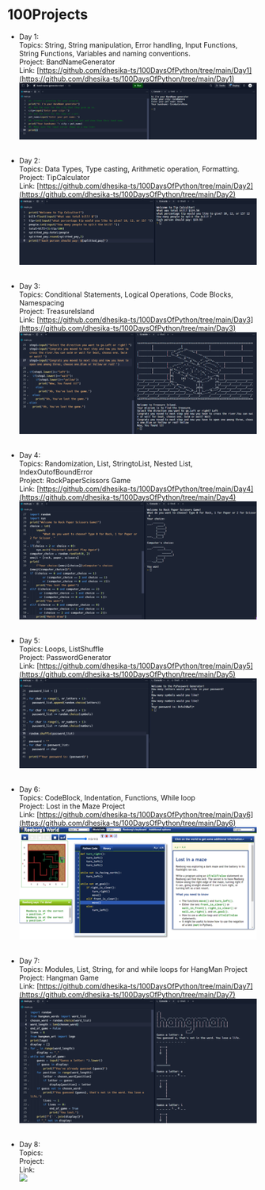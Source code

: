# 100Projects 

- Day 1:<br/>
Topics: String, String manipulation, Error handling, Input Functions, String Functions, Variables and naming conventions.<br/>
Project: BandNameGenerator<br/>
Link: [https://github.com/dhesika-ts/100DaysOfPython/tree/main/Day1](https://github.com/dhesika-ts/100DaysOfPython/tree/main/Day1)
![BandNameGenerator<](/Day1/BandNameGenerator_Project.png)<br/><br/>

- Day 2:<br/>
Topics: Data Types, Type casting, Arithmetic operation, Formatting.<br/>
Project: TipCalculator<br/>
Link: [https://github.com/dhesika-ts/100DaysOfPython/tree/main/Day2](https://github.com/dhesika-ts/100DaysOfPython/tree/main/Day2)
![TipCalculator](/Day2/TipCalculator.png)<br/><br/>

- Day 3:<br/>
Topics: Conditional Statements, Logical Operations, Code Blocks, Namespacing<br/>
Project: TreasureIsland <br/>
Link: [https://github.com/dhesika-ts/100DaysOfPython/tree/main/Day3](https://github.com/dhesika-ts/100DaysOfPython/tree/main/Day3)
![TresureIsland_project](/Day3/TresureIsland_project.png)<br/><br/>

- Day 4:<br/>
Topics: Randomization, List, StringtoList, Nested List, IndexOutofBoundError<br/>
Project: RockPaperScissors Game<br/>
Link: [https://github.com/dhesika-ts/100DaysOfPython/tree/main/Day4](https://github.com/dhesika-ts/100DaysOfPython/tree/main/Day4)
![RockPaperScissorsGame_Project](/Day4/RockPaperScissorsGame_Project.png)<br/><br/>

- Day 5:<br/>
Topics: Loops, ListShuffle<br/>
Project: PasswordGenerator<br/>
Link: [https://github.com/dhesika-ts/100DaysOfPython/tree/main/Day5](https://github.com/dhesika-ts/100DaysOfPython/tree/main/Day5)
![PasswordGenerator_Project](/Day5/PasswordGenerator_Project.png)<br/><br/>

- Day 6:<br/>
Topics: CodeBlock, Indentation, Functions, While loop<br/>
Project: Lost in the Maze Project<br/>
Link: [https://github.com/dhesika-ts/100DaysOfPython/tree/main/Day6](https://github.com/dhesika-ts/100DaysOfPython/tree/main/Day6)
 ![LostInTheMaze_Project](/Day6/LostInTheMaze_Project.png)<br/><br/>

 - Day 7:<br/>
 Topics: Modules, List, String, for and while loops for HangMan Project<br/>
 Project: Hangman Game<br/>
 Link: [https://github.com/dhesika-ts/100DaysOfPython/tree/main/Day7](https://github.com/dhesika-ts/100DaysOfPython/tree/main/Day7)<br/>
 ![Hangman_Project](/Day7/Hangman_Project.png)<br/><br/>

  - Day 8:<br/>
 Topics:<br/>
 Project:<br/>
 Link:<br/>
 ![](/Day8/.png)<br/><br/>
